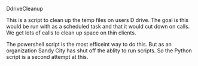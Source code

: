 DdriveCleanup


This is a script to clean up the temp files on users D drive.  The goal is this would be run with as a scheduled task and that it would cut down on calls.  We get lots of calls to clean up space on thin clients.

The powershell script is the most efficeint way to do this.  But as an organization Sandy City has shut off the ablity to run scripts.  So the Python script is a second attempt at this.  